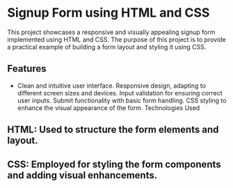 # Signup Form using HTML and CSS
This project showcases a responsive and visually appealing signup form implemented using HTML and CSS. The purpose of this project is to provide a practical example of building a form layout and styling it using CSS.

## Features
- Clean and intuitive user interface.
Responsive design, adapting to different screen sizes and devices.
Input validation for ensuring correct user inputs.
Submit functionality with basic form handling.
CSS styling to enhance the visual appearance of the form.
Technologies Used
## HTML: Used to structure the form elements and layout.
## CSS: Employed for styling the form components and adding visual enhancements.
